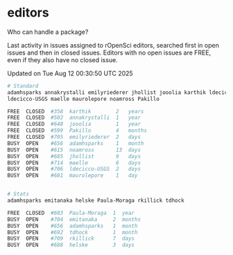 # editors

Who can handle a package?

Last activity in issues assigned to rOpenSci editors, searched first in open
issues and then in closed issues. Editors with no open issues are FREE, even if
they also have no closed issue.


Updated on Tue Aug 12 00:30:50 UTC 2025

```bash
# Standard
adamhsparks annakrystalli emilyriederer jhollist jooolia karthik ldecicco
ldecicco-USGS maelle maurolepore noamross Pakillo

FREE  CLOSED  #358  karthik        2   years
FREE  CLOSED  #502  annakrystalli  1   year
FREE  CLOSED  #648  jooolia        1   year
FREE  CLOSED  #599  Pakillo        4   months
FREE  CLOSED  #705  emilyriederer  2   days
BUSY  OPEN    #656  adamhsparks    1   month
BUSY  OPEN    #615  noamross       13  days
BUSY  OPEN    #685  jhollist       9   days
BUSY  OPEN    #714  maelle         6   days
BUSY  OPEN    #706  ldecicco-USGS  2   days
BUSY  OPEN    #681  maurolepore    1   day


# Stats
adamhsparks emitanaka helske Paula-Moraga rkillick tdhock

FREE  CLOSED  #603  Paula-Moraga  1  year
BUSY  OPEN    #704  emitanaka     2  months
BUSY  OPEN    #656  adamhsparks   1  month
BUSY  OPEN    #692  tdhock        1  month
BUSY  OPEN    #709  rkillick      7  days
BUSY  OPEN    #688  helske        3  days
```

